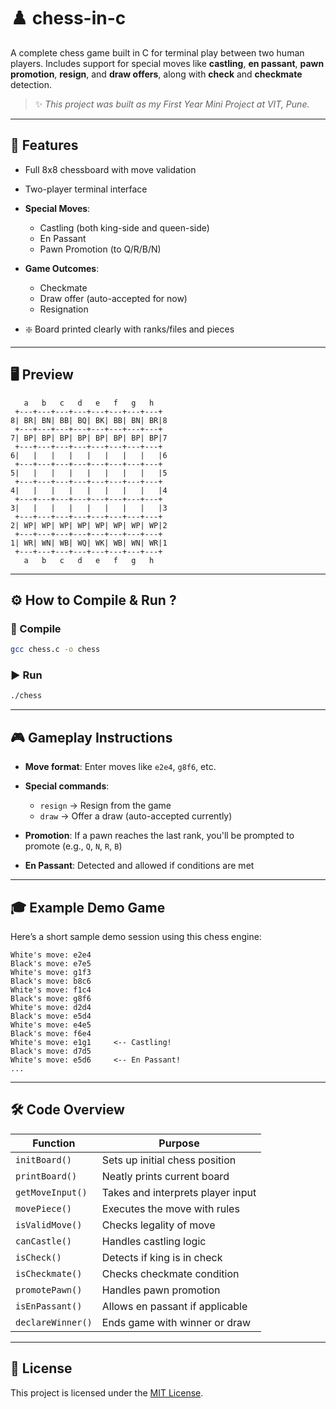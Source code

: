 # ♟️ chess-in-c

A complete chess game built in C for terminal play between two human players. Includes support for special moves like **castling**, **en passant**, **pawn promotion**, **resign**, and **draw offers**, along with **check** and **checkmate** detection.

> ✨ *This project was built as my First Year Mini Project at VIT, Pune.*

---

## 📌 Features

* Full 8x8 chessboard with move validation
* Two-player terminal interface
* **Special Moves**:

  * Castling (both king-side and queen-side)
  * En Passant
  * Pawn Promotion (to Q/R/B/N)
* **Game Outcomes**:

  * Checkmate
  * Draw offer (auto-accepted for now)
  * Resignation
* ❇️ Board printed clearly with ranks/files and pieces

---

## 🖥️ Preview

```
   a   b   c   d   e   f   g   h
 +---+---+---+---+---+---+---+---+
8| BR| BN| BB| BQ| BK| BB| BN| BR|8
 +---+---+---+---+---+---+---+---+
7| BP| BP| BP| BP| BP| BP| BP| BP|7
 +---+---+---+---+---+---+---+---+
6|   |   |   |   |   |   |   |   |6
 +---+---+---+---+---+---+---+---+
5|   |   |   |   |   |   |   |   |5
 +---+---+---+---+---+---+---+---+
4|   |   |   |   |   |   |   |   |4
 +---+---+---+---+---+---+---+---+
3|   |   |   |   |   |   |   |   |3
 +---+---+---+---+---+---+---+---+
2| WP| WP| WP| WP| WP| WP| WP| WP|2
 +---+---+---+---+---+---+---+---+
1| WR| WN| WB| WQ| WK| WB| WN| WR|1
 +---+---+---+---+---+---+---+---+
   a   b   c   d   e   f   g   h
```

---

## ⚙️ How to Compile & Run ?

### 🔧 Compile

```bash
gcc chess.c -o chess
```

### ▶️ Run

```bash
./chess
```

---

## 🎮 Gameplay Instructions

* **Move format**: Enter moves like `e2e4`, `g8f6`, etc.
* **Special commands**:

  * `resign` → Resign from the game
  * `draw` → Offer a draw (auto-accepted currently)
* **Promotion**: If a pawn reaches the last rank, you'll be prompted to promote (e.g., `Q`, `N`, `R`, `B`)
* **En Passant**: Detected and allowed if conditions are met

---

## 🎓 Example Demo Game

Here’s a short sample demo session using this chess engine:

```
White's move: e2e4
Black's move: e7e5
White's move: g1f3
Black's move: b8c6
White's move: f1c4
Black's move: g8f6
White's move: d2d4
Black's move: e5d4
White's move: e4e5
Black's move: f6e4
White's move: e1g1     <-- Castling!
Black's move: d7d5
White's move: e5d6     <-- En Passant!
...
```

---

## 🛠️ Code Overview

| Function          | Purpose                           |
| ----------------- | --------------------------------- |
| `initBoard()`     | Sets up initial chess position    |
| `printBoard()`    | Neatly prints current board       |
| `getMoveInput()`  | Takes and interprets player input |
| `movePiece()`     | Executes the move with rules      |
| `isValidMove()`   | Checks legality of move           |
| `canCastle()`     | Handles castling logic            |
| `isCheck()`       | Detects if king is in check       |
| `isCheckmate()`   | Checks checkmate condition        |
| `promotePawn()`   | Handles pawn promotion            |
| `isEnPassant()`   | Allows en passant if applicable   |
| `declareWinner()` | Ends game with winner or draw     |

---

## 📄 License

This project is licensed under the [MIT License](LICENSE).

